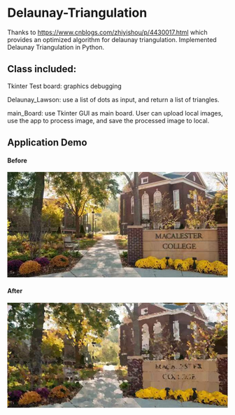 # Delaunay-Triangulation
Thanks to https://www.cnblogs.com/zhiyishou/p/4430017.html which provides an optimized algorithm for delaunay triangulation.
Implemented Delaunay Triangulation in Python.
## Class included:
  Tkinter Test board: graphics debugging
  
  Delaunay_Lawson: use a list of dots as input, and return a list of triangles.
  
  main_Board: use Tkinter GUI as main board. User can upload local images, use the app to process image, and save the processed image to local.
## Application Demo
#### Before
![alt text](https://github.com/LINGAP/Delaunay-Triangulation/blob/master/demoPic/demo0.jpg)
#### After
![alt text](https://github.com/LINGAP/Delaunay-Triangulation/blob/master/demoPic/demo.jpg)
